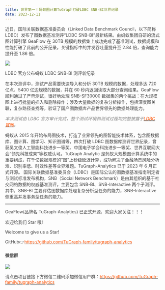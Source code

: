 ```yaml
---
title: 世界第一！蚂蚁图计算TuGraph打破LDBC SNB-BI世界纪录
date: 2023-12-11
---
```


<font style="color:rgb(69, 69, 69);">近日，国际关联数据基准委员会（Linked Data Benchmark Council，以下简称 LDBC）发布了图数据基准测评“LDBC SNB-BI”最新结果。由蚂蚁集团自研的流式图计算引擎 GeaFlow 在 30TB 规模的数据集上成功完成了基准测试，数据规模和性能打破了此前的公开纪录，关键指标中的并发吞吐量提升至 2.84 倍，查询能力提升至 1.86 倍。</font>

<!-- truncate -->

![](https://intranetproxy.alipay.com/skylark/lark/0/2025/png/96961/1755590524194-4235a7d1-16e8-4d3b-8d4b-97d2410faaff.png)

<font style="color:rgb(69, 69, 69);">LDBC 官方公布蚂蚁 LDBC SNB-BI 测评新纪录</font>

<font style="color:rgb(69, 69, 69);">在本次测评中，测试产品需要快速导入和分析 30TB 规模的数据，处理多达 720 亿点、5400 亿边规模的数据，并在 60 秒内返回读取大部分查询结果。GeaFlow 顺利通过了严苛测试，很好地处理 SNB-SF30000 数据集的两个挑战：在大规模图上进行批量的插入和删除操作；涉及大量数据的复杂分析操作，包括深度图关联，复杂路径查找等，验证了国产图数据库产品世界领先的数据处理能力。</font>

_<font style="color:rgb(130, 130, 130);">本次测试由 LDBC 官方审计完成，整个测试环境和测试过程均完整披露于</font>_[_<font style="color:rgb(255, 81, 0);">LDBC 官网</font>_](https://ldbcouncil.org/)_<font style="color:rgb(130, 130, 130);">。</font>_

<font style="color:rgb(69, 69, 69);">蚂蚁从 2015 年开始布局图技术，打造了业界领先的图智能技术体系，包含图数据库、图计算、图学习、知识图谱等，四次打破 LDBC 图数据库测评世界纪录，曾获吴文俊人工智能科技进步一等奖、中国电子学会科技进步一等奖、世界互联网大会“领先科技成果”等权威认可。TuGraph Analytic 是蚂蚁大规模图计算系统中的重要组成，在千亿数据规模的“图”上秒级延迟计算，成功解决了金融场景风险分析难、识别率低、时效性差等业界难题。TuGraph-Analytics 已于 2023 年 6 月正式开源。 国际关联数据基准委员会（LDBC）是国际公认的图数据基准指南制定者与测试标准发布机构，SNB（Social Network Benchmark）是由其组织的基于社交网络数据的权威基准测评，主要包含 SNB-BI、SNB-Interactive 两个子测评。其中，SNB-BI 主要评估图数据库处理复杂分析型任务的能力，SNB-Interactive 侧重高并发事务型任务的能力。</font>

---

<font style="color:rgb(69, 69, 69);">GeaFlow(品牌名 TuGraph-Analytics) 已正式开源，欢迎大家关注！！！</font>

<font style="color:rgb(69, 69, 69);">欢迎给我们 Star 哦!</font>

<font style="color:rgb(69, 69, 69);">Welcome to give us a Star!</font>

<font style="color:rgb(69, 69, 69);">GitHub</font><font style="color:rgb(69, 69, 69);">👉</font>[<font style="color:rgb(255, 81, 0);">https://github.com/TuGraph-family/tugraph-analytics</font>](https://github.com/TuGraph-family/tugraph-analytics)

#### <font style="color:rgb(69, 69, 69);">微信群</font>

![](https://intranetproxy.alipay.com/skylark/lark/0/2025/png/96961/1755590524023-48a59804-e15a-41cc-9fd4-fcefb2bc2ac0.png)

<font style="color:rgb(69, 69, 69);">请点击项目链接下方微信二维码添加微信用户群：</font>[<font style="color:rgb(255, 81, 0);">https://github.com/TuGraph-family/tugraph-analytics</font>](https://github.com/TuGraph-family/tugraph-analytics)
